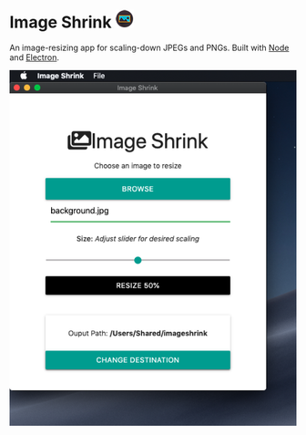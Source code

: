 # Image Shrink ![Logo](assets/icons/Icon_32x32.png)

An image-resizing app for scaling-down JPEGs and PNGs.
Built with [Node](https://nodejs.org/) and [Electron](https://www.electronjs.org/).

![Image Shrink](screenshot.png)
